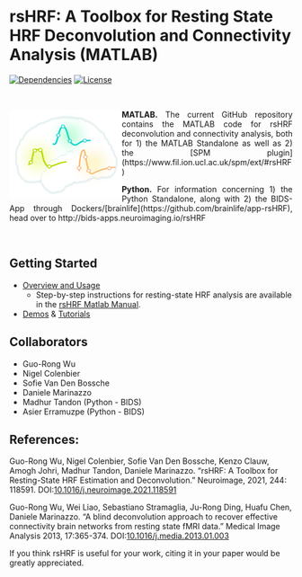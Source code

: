 # rsHRF: A Toolbox for Resting State HRF Deconvolution and Connectivity Analysis (MATLAB)

[![Dependencies](https://img.shields.io/badge/dependencies-SPM-green)]()
[![License](https://img.shields.io/badge/License-BSD%203--Clause-blue.svg)](https://opensource.org/licenses/BSD-3-Clause)


<br>

<a href="https://github.com/compneuro-da/rsHRF"><img align="left" src="https://github.com/compneuro-da/rsHRF/blob/master/img/rsHRF_logo.png" alt="rsHRF" width="200"></a>

<p align="justify"><b>MATLAB</b></abbr><b>.</b> The current GitHub repository contains the MATLAB code for rsHRF deconvolution and connectivity analysis, both for 1) the MATLAB Standalone as well as 2) the [SPM plugin](https://www.fil.ion.ucl.ac.uk/spm/ext/#rsHRF)
<p align="justify"><b>Python</b></abbr><b>.</b> For information concerning 1) the Python Standalone, along with 2) the BIDS-App through Dockers/[brainlife](https://github.com/brainlife/app-rsHRF), head over to http://bids-apps.neuroimaging.io/rsHRF </p>
<br>

   
## Getting Started
- <a href="https://github.com/compneuro-da/rsHRF/blob/master/Overview_Usage.md">Overview and Usage</a>
	- Step-by-step instructions for resting-state HRF analysis are available in the [rsHRF Matlab Manual](https://github.com/compneuro-da/rsHRF/raw/master/rsHRF_manual_Matlab.pdf). 
- <a href="https://github.com/compneuro-da/rsHRF/blob/master/demo_jobs.zip">Demos</a> & <a href="https://github.com/compneuro-da/rsHRF/blob/master/demo_codes/rsHRF_tutorials.md"> Tutorials</a> 


## Collaborators 
* Guo-Rong Wu
* Nigel Colenbier
* Sofie Van Den Bossche
* Daniele Marinazzo
* Madhur Tandon (Python - BIDS)
* Asier Erramuzpe (Python - BIDS)

## References:
Guo-Rong Wu, Nigel Colenbier, Sofie Van Den Bossche, Kenzo Clauw, Amogh Johri, Madhur Tandon, Daniele Marinazzo. “rsHRF: A Toolbox for Resting-State HRF Estimation and Deconvolution.” Neuroimage, 2021, 244: 118591. DOI:[10.1016/j.neuroimage.2021.118591](https://doi.org/10.1016/j.neuroimage.2021.118591)

Guo-Rong Wu, Wei Liao, Sebastiano Stramaglia, Ju-Rong Ding, Huafu Chen, Daniele Marinazzo. “A blind deconvolution approach to recover effective connectivity brain networks from resting state fMRI data.” Medical Image Analysis 2013, 17:365-374. DOI:[10.1016/j.media.2013.01.003](https://doi.org/10.1016/j.media.2013.01.003)

If you think rsHRF is useful for your work, citing it in your paper would be greatly appreciated.
